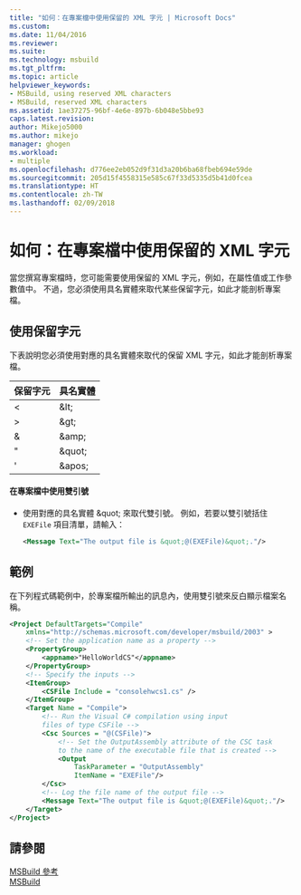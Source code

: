 ```yaml
---
title: "如何：在專案檔中使用保留的 XML 字元 | Microsoft Docs"
ms.custom: 
ms.date: 11/04/2016
ms.reviewer: 
ms.suite: 
ms.technology: msbuild
ms.tgt_pltfrm: 
ms.topic: article
helpviewer_keywords:
- MSBuild, using reserved XML characters
- MSBuild, reserved XML characters
ms.assetid: 1ae37275-96bf-4e6e-897b-6b048e5bbe93
caps.latest.revision: 
author: Mikejo5000
ms.author: mikejo
manager: ghogen
ms.workload:
- multiple
ms.openlocfilehash: d776ee2eb052d9f31d3a20b6ba68fbeb694e59de
ms.sourcegitcommit: 205d15f4558315e585c67f33d5335d5b41d0fcea
ms.translationtype: HT
ms.contentlocale: zh-TW
ms.lasthandoff: 02/09/2018
---
```

# <a name="how-to-use-reserved-xml-characters-in-project-files"></a>如何：在專案檔中使用保留的 XML 字元
當您撰寫專案檔時，您可能需要使用保留的 XML 字元，例如，在屬性值或工作參數值中。 不過，您必須使用具名實體來取代某些保留字元，如此才能剖析專案檔。  
  
## <a name="using-reserved-characters"></a>使用保留字元  
 下表說明您必須使用對應的具名實體來取代的保留 XML 字元，如此才能剖析專案檔。  
  
|保留字元|具名實體|  
|------------------------|------------------|  
|\<|&amp;lt;|  
|>|&amp;gt;|  
|&|&amp;amp;|  
|"|&amp;quot;|  
|'|&amp;apos;|  
  
#### <a name="to-use-double-quotes-in-a-project-file"></a>在專案檔中使用雙引號  
  
-   使用對應的具名實體 &amp;quot; 來取代雙引號。 例如，若要以雙引號括住 `EXEFile` 項目清單，請輸入：  
  
    ```xml  
    <Message Text="The output file is &quot;@(EXEFile)&quot;."/>  
    ```  
  
## <a name="example"></a>範例  
 在下列程式碼範例中，於專案檔所輸出的訊息內，使用雙引號來反白顯示檔案名稱。  
  
```xml  
<Project DefaultTargets="Compile"  
    xmlns="http://schemas.microsoft.com/developer/msbuild/2003" >  
    <!-- Set the application name as a property -->  
    <PropertyGroup>  
        <appname>"HelloWorldCS"</appname>  
    </PropertyGroup>  
    <!-- Specify the inputs -->  
    <ItemGroup>  
        <CSFile Include = "consolehwcs1.cs" />  
    </ItemGroup>  
    <Target Name = "Compile">  
        <!-- Run the Visual C# compilation using input  
        files of type CSFile -->  
        <Csc Sources = "@(CSFile)">  
            <!-- Set the OutputAssembly attribute of the CSC task  
            to the name of the executable file that is created -->  
            <Output  
                TaskParameter = "OutputAssembly"  
                ItemName = "EXEFile"/>  
        </Csc>  
        <!-- Log the file name of the output file -->  
        <Message Text="The output file is &quot;@(EXEFile)&quot;."/>  
    </Target>  
</Project>  
```  
  
## <a name="see-also"></a>請參閱  
 [MSBuild 參考](../msbuild/msbuild-reference.md)    
 [ MSBuild](../msbuild/msbuild.md)    

